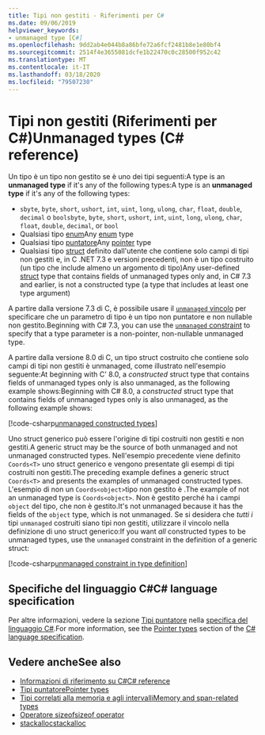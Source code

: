 ```yaml
---
title: Tipi non gestiti - Riferimenti per C#
ms.date: 09/06/2019
helpviewer_keywords:
- unmanaged type [C#]
ms.openlocfilehash: 9dd2ab4e044b8a86bfe72a6fcf2481b8e1e80bf4
ms.sourcegitcommit: 2514f4e3655081dcfe1b22470c0c28500f952c42
ms.translationtype: MT
ms.contentlocale: it-IT
ms.lasthandoff: 03/18/2020
ms.locfileid: "79507230"
---
```

# <a name="unmanaged-types-c-reference"></a><span data-ttu-id="42d22-102">Tipi non gestiti (Riferimenti per C#)</span><span class="sxs-lookup"><span data-stu-id="42d22-102">Unmanaged types (C# reference)</span></span>

<span data-ttu-id="42d22-103">Un tipo è un tipo non gestito se è uno dei tipi seguenti:A type is an **unmanaged type** if it's any of the following types:</span><span class="sxs-lookup"><span data-stu-id="42d22-103">A type is an **unmanaged type** if it's any of the following types:</span></span>

- <span data-ttu-id="42d22-104">`sbyte`, `byte`, `short`, `ushort`, `int`, `uint`, `long`, `ulong`, `char`, `float`, `double`, `decimal` o `bool`</span><span class="sxs-lookup"><span data-stu-id="42d22-104">`sbyte`, `byte`, `short`, `ushort`, `int`, `uint`, `long`, `ulong`, `char`, `float`, `double`, `decimal`, or `bool`</span></span>
- <span data-ttu-id="42d22-105">Qualsiasi tipo [enum](enum.md)</span><span class="sxs-lookup"><span data-stu-id="42d22-105">Any [enum](enum.md) type</span></span>
- <span data-ttu-id="42d22-106">Qualsiasi tipo [puntatore](../../programming-guide/unsafe-code-pointers/pointer-types.md)</span><span class="sxs-lookup"><span data-stu-id="42d22-106">Any [pointer](../../programming-guide/unsafe-code-pointers/pointer-types.md) type</span></span>
- <span data-ttu-id="42d22-107">Qualsiasi tipo [struct](struct.md) definito dall'utente che contiene solo campi di tipi non gestiti e, in C .NET 7.3 e versioni precedenti, non è un tipo costruito (un tipo che include almeno un argomento di tipo)</span><span class="sxs-lookup"><span data-stu-id="42d22-107">Any user-defined [struct](struct.md) type that contains fields of unmanaged types only and, in C# 7.3 and earlier, is not a constructed type (a type that includes at least one type argument)</span></span>

<span data-ttu-id="42d22-108">A partire dalla versione 7.3 di C, è possibile usare il [ `unmanaged` vincolo](../../programming-guide/generics/constraints-on-type-parameters.md#unmanaged-constraint) per specificare che un parametro di tipo è un tipo non puntatore e non nullable non gestito.</span><span class="sxs-lookup"><span data-stu-id="42d22-108">Beginning with C# 7.3, you can use the [`unmanaged` constraint](../../programming-guide/generics/constraints-on-type-parameters.md#unmanaged-constraint) to specify that a type parameter is a non-pointer, non-nullable unmanaged type.</span></span>

<span data-ttu-id="42d22-109">A partire dalla versione 8.0 di C, un tipo struct costruito che contiene solo campi di tipi non gestiti è unmanaged, come illustrato nell'esempio seguente:At beginning with C' 8.0, a *constructed* struct type that contains fields of unmanaged types only is also unmanaged, as the following example shows:</span><span class="sxs-lookup"><span data-stu-id="42d22-109">Beginning with C# 8.0, a *constructed* struct type that contains fields of unmanaged types only is also unmanaged, as the following example shows:</span></span>

[!code-csharp[unmanaged constructed types](snippets/UnmanagedTypes.cs#ProgramExample)]

<span data-ttu-id="42d22-110">Uno struct generico può essere l'origine di tipi costruiti non gestiti e non gestiti.</span><span class="sxs-lookup"><span data-stu-id="42d22-110">A generic struct may be the source of both unmanaged and not unmanaged constructed types.</span></span> <span data-ttu-id="42d22-111">Nell'esempio precedente viene definito `Coords<T>` uno struct generico e vengono presentate gli esempi di tipi costruiti non gestiti.</span><span class="sxs-lookup"><span data-stu-id="42d22-111">The preceding example defines a generic struct `Coords<T>` and presents the examples of unmanaged constructed types.</span></span> <span data-ttu-id="42d22-112">L'esempio di non un `Coords<object>`tipo non gestito è .</span><span class="sxs-lookup"><span data-stu-id="42d22-112">The example of not an unmanaged type is `Coords<object>`.</span></span> <span data-ttu-id="42d22-113">Non è gestito perché ha i campi `object` del tipo, che non è gestito.</span><span class="sxs-lookup"><span data-stu-id="42d22-113">It's not unmanaged because it has the fields of the `object` type, which is not unmanaged.</span></span> <span data-ttu-id="42d22-114">Se si desidera che *tutti i* tipi `unmanaged` costruiti siano tipi non gestiti, utilizzare il vincolo nella definizione di uno struct generico:</span><span class="sxs-lookup"><span data-stu-id="42d22-114">If you want *all* constructed types to be unmanaged types, use the `unmanaged` constraint in the definition of a generic struct:</span></span>

[!code-csharp[unmanaged constraint in type definition](snippets/UnmanagedTypes.cs#AlwaysUnmanaged)]

## <a name="c-language-specification"></a><span data-ttu-id="42d22-115">Specifiche del linguaggio C#</span><span class="sxs-lookup"><span data-stu-id="42d22-115">C# language specification</span></span>

<span data-ttu-id="42d22-116">Per altre informazioni, vedere la sezione [Tipi puntatore](~/_csharplang/spec/unsafe-code.md#pointer-types) nella [specifica del linguaggio C#](~/_csharplang/spec/introduction.md).</span><span class="sxs-lookup"><span data-stu-id="42d22-116">For more information, see the [Pointer types](~/_csharplang/spec/unsafe-code.md#pointer-types) section of the [C# language specification](~/_csharplang/spec/introduction.md).</span></span>

## <a name="see-also"></a><span data-ttu-id="42d22-117">Vedere anche</span><span class="sxs-lookup"><span data-stu-id="42d22-117">See also</span></span>

- [<span data-ttu-id="42d22-118">Informazioni di riferimento su C#</span><span class="sxs-lookup"><span data-stu-id="42d22-118">C# reference</span></span>](../index.md)
- [<span data-ttu-id="42d22-119">Tipi puntatore</span><span class="sxs-lookup"><span data-stu-id="42d22-119">Pointer types</span></span>](../../programming-guide/unsafe-code-pointers/pointer-types.md)
- [<span data-ttu-id="42d22-120">Tipi correlati alla memoria e agli intervalli</span><span class="sxs-lookup"><span data-stu-id="42d22-120">Memory and span-related types</span></span>](../../../standard/memory-and-spans/index.md)
- [<span data-ttu-id="42d22-121">Operatore sizeof</span><span class="sxs-lookup"><span data-stu-id="42d22-121">sizeof operator</span></span>](../operators/sizeof.md)
- [<span data-ttu-id="42d22-122">stackalloc</span><span class="sxs-lookup"><span data-stu-id="42d22-122">stackalloc</span></span>](../operators/stackalloc.md)
